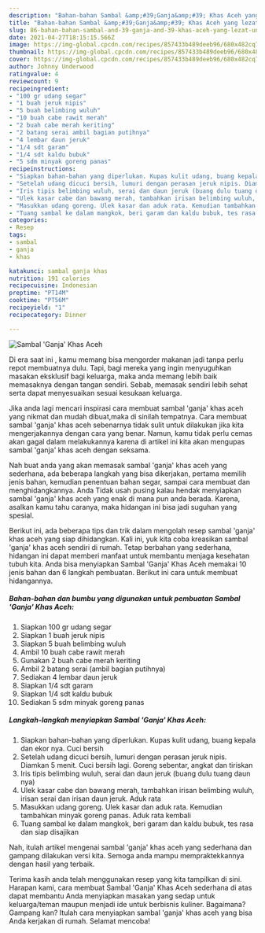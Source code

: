 ```yaml
---
description: "Bahan-bahan Sambal &amp;#39;Ganja&amp;#39; Khas Aceh yang lezat Untuk Jualan"
title: "Bahan-bahan Sambal &amp;#39;Ganja&amp;#39; Khas Aceh yang lezat Untuk Jualan"
slug: 86-bahan-bahan-sambal-and-39-ganja-and-39-khas-aceh-yang-lezat-untuk-jualan
date: 2021-04-27T18:15:15.566Z
image: https://img-global.cpcdn.com/recipes/857433b489deeb96/680x482cq70/sambal-ganja-khas-aceh-foto-resep-utama.jpg
thumbnail: https://img-global.cpcdn.com/recipes/857433b489deeb96/680x482cq70/sambal-ganja-khas-aceh-foto-resep-utama.jpg
cover: https://img-global.cpcdn.com/recipes/857433b489deeb96/680x482cq70/sambal-ganja-khas-aceh-foto-resep-utama.jpg
author: Johnny Underwood
ratingvalue: 4
reviewcount: 9
recipeingredient:
- "100 gr udang segar"
- "1 buah jeruk nipis"
- "5 buah belimbing wuluh"
- "10 buah cabe rawit merah"
- "2 buah cabe merah keriting"
- "2 batang serai ambil bagian putihnya"
- "4 lembar daun jeruk"
- "1/4 sdt garam"
- "1/4 sdt kaldu bubuk"
- "5 sdm minyak goreng panas"
recipeinstructions:
- "Siapkan bahan-bahan yang diperlukan. Kupas kulit udang, buang kepala dan ekor nya. Cuci bersih"
- "Setelah udang dicuci bersih, lumuri dengan perasan jeruk nipis. Diamkan 5 menit. Cuci bersih lagi. Goreng sebentar, angkat dan tiriskan"
- "Iris tipis belimbing wuluh, serai dan daun jeruk (buang dulu tuang daun nya)"
- "Ulek kasar cabe dan bawang merah, tambahkan irisan belimbing wuluh, irisan serai dan irisan daun jeruk. Aduk rata"
- "Masukkan udang goreng. Ulek kasar dan aduk rata. Kemudian tambahkan minyak goreng panas. Aduk rata kembali"
- "Tuang sambal ke dalam mangkok, beri garam dan kaldu bubuk, tes rasa dan siap disajikan"
categories:
- Resep
tags:
- sambal
- ganja
- khas

katakunci: sambal ganja khas 
nutrition: 191 calories
recipecuisine: Indonesian
preptime: "PT14M"
cooktime: "PT56M"
recipeyield: "1"
recipecategory: Dinner

---
```



![Sambal &#39;Ganja&#39; Khas Aceh](https://img-global.cpcdn.com/recipes/857433b489deeb96/680x482cq70/sambal-ganja-khas-aceh-foto-resep-utama.jpg)

Di era  saat ini , kamu memang bisa mengorder makanan jadi tanpa perlu repot membuatnya dulu. Tapi, bagi mereka yang ingin menyuguhkan masakan eksklusif bagi keluarga, maka anda memang lebih baik memasaknya dengan tangan sendiri. Sebab, memasak sendiri lebih sehat serta dapat menyesuaikan sesuai kesukaan keluarga.

Jika anda lagi mencari inspirasi cara membuat sambal &#39;ganja&#39; khas aceh yang nikmat dan mudah dibuat,maka di sinilah tempatnya. Cara membuat sambal &#39;ganja&#39; khas aceh  sebenarnya tidak sulit untuk dilakukan jika kita mengerjakannya dengan cara yang benar. Namun, kamu tidak perlu cemas akan gagal dalam melakukannya 
karena di artikel ini kita akan mengupas sambal &#39;ganja&#39; khas aceh dengan seksama.  



Nah buat anda yang akan memasak sambal &#39;ganja&#39; khas aceh yang sederhana, ada beberapa langkah yang bisa dikerjakan, pertama memilih jenis bahan, kemudian penentuan bahan segar, sampai cara membuat dan menghidangkannya. Anda Tidak usah pusing kalau hendak menyiapkan sambal &#39;ganja&#39; khas aceh yang enak di mana pun anda berada. Karena, asalkan kamu  tahu caranya, maka hidangan ini bisa jadi suguhan yang spesial.

Berikut ini, ada beberapa tips dan trik dalam mengolah resep sambal &#39;ganja&#39; khas aceh yang siap dihidangkan. Kali ini, yuk kita coba kreasikan sambal &#39;ganja&#39; khas aceh sendiri di rumah. Tetap berbahan yang sederhana, hidangan ini dapat memberi manfaat untuk membantu menjaga kesehatan tubuh kita. Anda bisa menyiapkan Sambal &#39;Ganja&#39; Khas Aceh memakai 10 jenis bahan dan 6 langkah pembuatan. Berikut ini cara untuk membuat hidangannya.

<!--inarticleads1-->

##### Bahan-bahan dan bumbu yang digunakan untuk pembuatan Sambal &#39;Ganja&#39; Khas Aceh:

1. Siapkan 100 gr udang segar
1. Siapkan 1 buah jeruk nipis
1. Siapkan 5 buah belimbing wuluh
1. Ambil 10 buah cabe rawit merah
1. Gunakan 2 buah cabe merah keriting
1. Ambil 2 batang serai (ambil bagian putihnya)
1. Sediakan 4 lembar daun jeruk
1. Siapkan 1/4 sdt garam
1. Siapkan 1/4 sdt kaldu bubuk
1. Sediakan 5 sdm minyak goreng panas




<!--inarticleads2-->

##### Langkah-langkah menyiapkan Sambal &#39;Ganja&#39; Khas Aceh:

1. Siapkan bahan-bahan yang diperlukan. Kupas kulit udang, buang kepala dan ekor nya. Cuci bersih
1. Setelah udang dicuci bersih, lumuri dengan perasan jeruk nipis. Diamkan 5 menit. Cuci bersih lagi. Goreng sebentar, angkat dan tiriskan
1. Iris tipis belimbing wuluh, serai dan daun jeruk (buang dulu tuang daun nya)
1. Ulek kasar cabe dan bawang merah, tambahkan irisan belimbing wuluh, irisan serai dan irisan daun jeruk. Aduk rata
1. Masukkan udang goreng. Ulek kasar dan aduk rata. Kemudian tambahkan minyak goreng panas. Aduk rata kembali
1. Tuang sambal ke dalam mangkok, beri garam dan kaldu bubuk, tes rasa dan siap disajikan




Nah, itulah artikel mengenai  sambal &#39;ganja&#39; khas aceh  yang sederhana dan gampang dilakukan versi kita. Semoga anda mampu mempraktekkannya dengan hasil yang terbaik. 

Terima kasih anda telah menggunakan resep yang kita tampilkan di sini. Harapan kami, cara membuat  Sambal &#39;Ganja&#39; Khas Aceh sederhana di atas dapat membantu Anda menyiapkan masakan yang sedap untuk keluarga/teman maupun menjadi ide untuk berbisnis kuliner. Bagaimana? Gampang kan? Itulah cara menyiapkan sambal &#39;ganja&#39; khas aceh yang bisa Anda kerjakan di rumah. Selamat mencoba!

